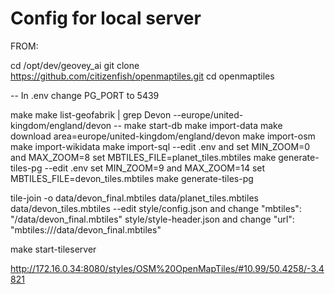# Config for local server

FROM:

cd /opt/dev/geovey_ai
git clone https://github.com/citizenfish/openmaptiles.git
cd openmaptiles

-- In .env change PG_PORT to 5439

make
make list-geofabrik | grep Devon --europe/united-kingdom/england/devon --
make start-db
make import-data
make download area=europe/united-kingdom/england/devon
make import-osm
make import-wikidata
make import-sql
--edit .env and set MIN_ZOOM=0 and MAX_ZOOM=8 set MBTILES_FILE=planet_tiles.mbtiles
make generate-tiles-pg
--edit .env set MIN_ZOOM=9 and MAX_ZOOM=14 set MBTILES_FILE=devon_tiles.mbtiles 
make generate-tiles-pg

tile-join -o data/devon_final.mbtiles data/planet_tiles.mbtiles data/devon_tiles.mbtiles
--edit style/config.json and change "mbtiles": "/data/devon_final.mbtiles" 
style/style-header.json and change "url": "mbtiles:///data/devon_final.mbtiles"

make start-tileserver

http://172.16.0.34:8080/styles/OSM%20OpenMapTiles/#10.99/50.4258/-3.4821

